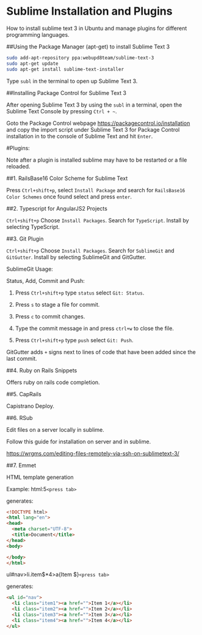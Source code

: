 # Sublime Installation and Plugins
How to install sublime text 3 in Ubuntu and manage plugins for different programming languages.

##Using the Package Manager (apt-get) to install Sublime Text 3

```bash
sudo add-apt-repository ppa:webupd8team/sublime-text-3
sudo apt-get update
sudo apt-get install sublime-text-installer
```

Type `subl` in the terminal to open up Sublime Text 3.

##Installing Package Control for Sublime Text 3

After opening Sublime Text 3 by using the `subl` in a terminal, open the Sublime Text Console by pressing `Ctrl + ~`.

Goto the Package Control webpage https://packagecontrol.io/installation and copy the import script under Sublime Text 3 for Package Control installation in to the console of Sublime Text and hit `Enter`.

#Plugins:

Note after a plugin is installed sublime may have to be restarted or a file reloaded.

##1. RailsBase16 Color Scheme for Sublime Text

Press `Ctrl+shift+p`, select `Install Package` and search for `RailsBase16 Color Schemes` once found select and press `enter`.

##2. Typescript for AngularJS2 Projects

`Ctrl+shift+p`
Choose `Install Packages`.
Search for `TypeScript`.
Install by selecting TypeScript.

##3. Git Plugin

`Ctrl+shift+p`
Choose `Install Packages`.
Search for `SublimeGit` and `GitGutter`.
Install by selecting SublimeGit and GitGutter.

SublimeGit Usage:

Status, Add, Commit and Push:

1. Press `Ctrl+shift+p` type `status` select `Git: Status`.

2. Press `s` to stage a file for commit.

3. Press `c` to commit changes.

4. Type the commit message in and press `ctrl+w` to close the file.

5. Press `Ctrl+shift+p` type `push` select `Git: Push`.

GitGutter adds `+` signs next to lines of code that have been added since the last commit.

##4. Ruby on Rails Snippets

Offers ruby on rails code completion.

##5. CapRails

Capistrano Deploy.

##6. RSub

Edit files on a server locally in sublime.

Follow this guide for installation on server and in sublime.

https://wrgms.com/editing-files-remotely-via-ssh-on-sublimetext-3/

##7. Emmet

HTML template generation

Example:
html:5```<press tab>```

generates:

```html
<!DOCTYPE html>
<html lang="en">
<head>
  <meta charset="UTF-8">
  <title>Document</title>
</head>
<body>

</body>
</html>
```

ul#nav>li.item$*4>a{Item $}```<press tab>```

generates:

```html
<ul id="nav">
  <li class="item1"><a href="">Item 1</a></li>
  <li class="item2"><a href="">Item 2</a></li>
  <li class="item3"><a href="">Item 3</a></li>
  <li class="item4"><a href="">Item 4</a></li>
</ul>
```

